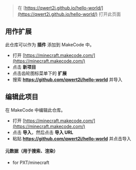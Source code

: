 
> 在 [https://qwert2i.github.io/hello-world/](https://qwert2i.github.io/hello-world/) 打开此页面

## 用作扩展

此仓库可以作为 **插件** 添加到 MakeCode 中。

* 打开 [https://minecraft.makecode.com/](https://minecraft.makecode.com/)
* 点击 **新项目**
* 点击齿轮图标菜单下的 **扩展**
* 搜索 **https://github.com/qwert2i/hello-world** 并导入

## 编辑此项目

在 MakeCode 中编辑此仓库。

* 打开 [https://minecraft.makecode.com/](https://minecraft.makecode.com/)
* 点击 **导入**，然后点击 **导入 URL**
* 粘贴 **https://github.com/qwert2i/hello-world** 并点击导入

#### 元数据（用于搜索、渲染）

* for PXT/minecraft
<script src="https://makecode.com/gh-pages-embed.js"></script><script>makeCodeRender("{{ site.makecode.home_url }}", "{{ site.github.owner_name }}/{{ site.github.repository_name }}");</script>
